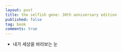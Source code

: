 ```yaml
---
layout: post
title: the selfish gene: 30th anniversary edition
published: false
tag: book
comments: true
---
```


* 내가 세상을 바라보는 눈
 

